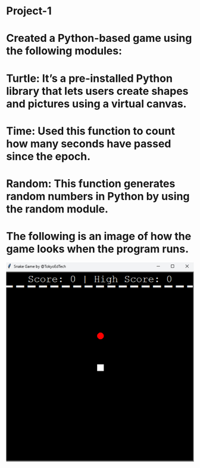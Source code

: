 # Project-1

# Created a Python-based game using the following modules:

# Turtle: It’s a pre-installed Python library that lets users create shapes and pictures using a virtual canvas.
# Time: Used this function to count how many seconds have passed since the epoch.
# Random: This function generates random numbers in Python by using the random module.

# The following is an image of how the game looks when the program runs.
![alt text](image.png)